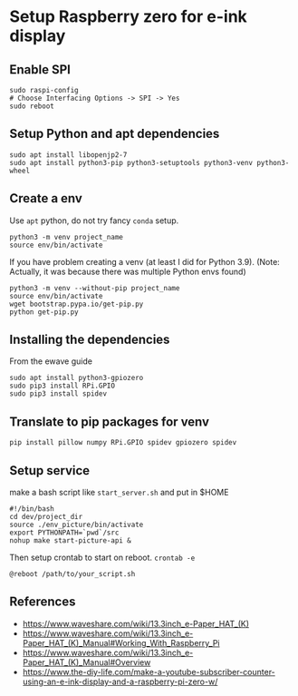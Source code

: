 
# Setup Raspberry zero for e-ink display


## Enable SPI

    sudo raspi-config
    # Choose Interfacing Options -> SPI -> Yes
    sudo reboot

## Setup Python and apt dependencies

    sudo apt install libopenjp2-7
    sudo apt install python3-pip python3-setuptools python3-venv python3-wheel

## Create a env

Use `apt` python, do not try fancy `conda` setup.

    python3 -m venv project_name
    source env/bin/activate

If you have problem creating a venv (at least I did for Python 3.9). (Note:
Actually, it was because there was multiple Python envs found)

    python3 -m venv --without-pip project_name
    source env/bin/activate
    wget bootstrap.pypa.io/get-pip.py
    python get-pip.py

## Installing the dependencies

From the ewave guide

    sudo apt install python3-gpiozero
    sudo pip3 install RPi.GPIO
    sudo pip3 install spidev

## Translate to pip packages for venv

    pip install pillow numpy RPi.GPIO spidev gpiozero spidev

## Setup service

make a bash script like `start_server.sh` and put in $HOME

    #!/bin/bash
    cd dev/project_dir
    source ./env_picture/bin/activate
    export PYTHONPATH=`pwd`/src
    nohup make start-picture-api &

Then setup crontab to start on reboot. `crontab -e`

    @reboot /path/to/your_script.sh

## References

 - https://www.waveshare.com/wiki/13.3inch_e-Paper_HAT_(K)
 - https://www.waveshare.com/wiki/13.3inch_e-Paper_HAT_(K)_Manual#Working_With_Raspberry_Pi
 - https://www.waveshare.com/wiki/13.3inch_e-Paper_HAT_(K)_Manual#Overview
 - https://www.the-diy-life.com/make-a-youtube-subscriber-counter-using-an-e-ink-display-and-a-raspberry-pi-zero-w/
